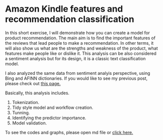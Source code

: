 # Amazon Kindle features and recommendation classification
In this short exercise, I will demonstrate how you can create a model for product recommendation. The main aim is to find the important features of the reviews that lead people to make a recommendation. In other terms, it will also show us what are the strengths and weakness of the product, what features make people like or dislike it. This analysis can be also considered a sentiment analysis but for its design, it is a classic text classification model. 

I also analyzed the same data from sentiment analyis perspective, using Bing and AFINN dictionaries. If you would like to see my previous post, please check out [this page.](https://github.com/ali-unlu/Amazon-product-review) 

Basically, this analysis includes. 
1. Tokenization. 
2. Tidy style model and workflow creation. 
3. Tunning. 
4. Identifying the predictor importance. 
5. Model validation. 

To see the codes and graphs, please open md file or [click here.](https://github.com/ali-unlu/Amazon-Kindle-recommendation-model/blob/main/product_classification.md) 
